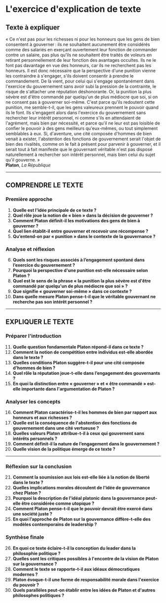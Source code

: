 # L'exercice d'explication de texte

## Texte à expliquer
« Ce n'est pas pour les richesses ni pour les honneurs que les gens de bien consentent à gouverner : ils ne souhaitent aucunement être considérés comme des salariés en exerçant ouvertement leur fonction de commander contre un salaire, pas plus qu'ils ne souhaitent être traités de voleurs en retirant personnellement de leur fonction des avantages occultes. Ils ne le font pas davantage en vue des honneurs, car ils ne recherchent pas les honneurs. Il est donc nécessaire que la perspective d'une punition vienne les contraindre à s'engager, s'ils doivent consentir à prendre le commandement. De là vient, pour celui qui s'engage spontanément dans l'exercice du gouvernement sans avoir subi la pression de la contrainte, le risque de s'attacher une réputation déshonorante. Or, la punition la plus sévère est d'être commandé par quelqu'un de plus médiocre que soi, si on ne consent pas à gouverner soi-même. C'est parce qu'ils redoutent cette punition, me semble-t-il, que les gens valeureux prennent le pouvoir quand ils le font. Ils s'engagent alors dans l'exercice du gouvernement sans rechercher leur intérêt personnel, ni comme s'ils en attendaient de l'agrément, mais bien par nécessité, et parce qu'il ne leur est pas loisible de confier le pouvoir à des gens meilleurs qu'eux-mêmes, ou tout simplement semblables à eux. Si, d'aventure, une cité composée d'hommes de bien venait à exister, l'abstention des fonctions de gouvernement serait l'objet de bien des rivalités, comme on le fait à présent pour parvenir à gouverner, et il serait tout à fait manifeste que le gouvernant véritable n'est pas disposé naturellement à rechercher son intérêt personnel, mais bien celui du sujet qu'il gouverne. »  
**Platon**, *La République*

---

## COMPRENDRE LE TEXTE

### Première approche

1. **Quelle est l'idée principale de ce texte ?**  
2. **Quel rôle joue la notion de « bien » dans la décision de gouverner ?**  
3. **Comment Platon définit-il les motivations des gens de bien à gouverner ?**  
4. **Quel lien établit-il entre gouverner et recevoir une récompense ?**  
5. **Qu’entend-on par « punition » dans le contexte de la gouvernance ?**  

### Analyse et réflexion

6. **Quels sont les risques associés à l’engagement spontané dans l’exercice du gouvernement ?**  
7. **Pourquoi la perspective d'une punition est-elle nécessaire selon Platon ?**  
8. **Quel est le sens de la phrase « la punition la plus sévère est d'être commandé par quelqu'un de plus médiocre que soi » ?**  
9. **Que signifie « gouverner soi-même » dans ce contexte ?**  
10. **Dans quelle mesure Platon pense-t-il que le véritable gouvernant ne recherche pas son intérêt personnel ?**  

---

## EXPLIQUER LE TEXTE

### Préparer l'introduction

11. **Quelle question fondamentale Platon répond-il dans ce texte ?**  
12. **Comment la notion de compétition entre individus est-elle abordée dans le texte ?**  
13. **Quelles conditions Platon suggère-t-il pour une cité composée d'hommes de bien ?**  
14. **Quel rôle la réputation joue-t-elle dans l’engagement des gouvernants ?**  
15. **En quoi la distinction entre « gouverner » et « être commandé » est-elle importante dans l'argumentation de Platon ?**  

### Analyser les concepts

16. **Comment Platon caractérise-t-il les hommes de bien par rapport aux honneurs et aux richesses ?**  
17. **Quelle est la conséquence de l'abstention des fonctions de gouvernement dans une cité vertueuse ?**  
18. **Quelles valeurs Platon attribue-t-il à ceux qui gouvernent sans intérêts personnels ?**  
19. **Comment définit-il la nature de l’engagement dans le gouvernement ?**  
20. **Quelle vision de la politique émerge de ce texte ?**  

---

### Réflexion sur la conclusion

21. **Comment la soumission aux lois est-elle liée à la notion de liberté dans le texte ?**  
22. **Quelles implications morales découlent de l'idée de gouvernance chez Platon ?**  
23. **Pourquoi la description de l'idéal platonic dans la gouvernance peut-elle être considérée comme utopique ?**  
24. **Comment Platon pense-t-il que le pouvoir devrait être exercé dans une société juste ?**  
25. **En quoi l’approche de Platon sur la gouvernance diffère-t-elle des modèles contemporains de leadership ?**  

### Synthèse finale

26. **En quoi ce texte éclaire-t-il la conception du leader dans la philosophie politique ?**  
27. **Quelles sont les critiques possibles à l'encontre de la vision de Platon sur la gouvernance ?**  
28. **Comment le texte se rapporte-t-il aux idéaux démocratiques modernes ?**  
29. **Platon évoque-t-il une forme de responsabilité morale dans l'exercice du pouvoir ?**  
30. **Quels parallèles peut-on établir entre les idées de Platon et d'autres philosophes politiques ?**  